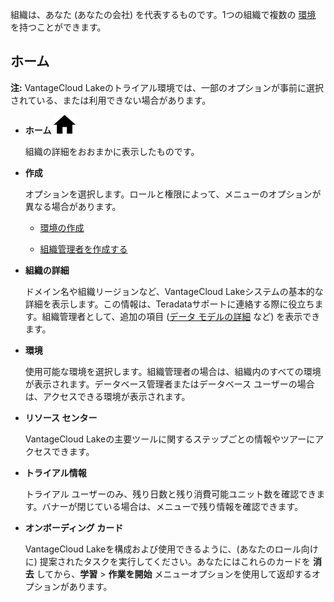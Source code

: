 組織は、あなた (あなたの会社) を代表するものです。1つの組織で複数の [環境](sbt1640280496980.md) を持つことができます。

## ホーム


**注:** VantageCloud Lakeのトライアル環境では、一部のオプションが事前に選択されている、または利用できない場合があります。

-   **ホーム** ![ホームアイコン。](Images/cxp1588894410855.svg)

     組織の詳細をおおまかに表示したものです。


-   **作成**

    オプションを選択します。ロールと権限によって、メニューのオプションが異なる場合があります。

    -   [環境の作成](qiv1640281527006.md)


    -   [組織管理者を作成する](hrv1640281410572.md)


-   **組織の詳細**

    ドメイン名や組織リージョンなど、VantageCloud Lakeシステムの基本的な詳細を表示します。この情報は、Teradataサポートに連絡する際に役立ちます。組織管理者として、追加の項目 ([データ モデルの詳細](tuy1725408308401.md) など) を表示できます。


-   **環境**

    使用可能な環境を選択します。組織管理者の場合は、組織内のすべての環境が表示されます。データベース管理者またはデータベース ユーザーの場合は、アクセスできる環境が表示されます。


-   **リソース センター**

    VantageCloud Lakeの主要ツールに関するステップごとの情報やツアーにアクセスできます。


-   **トライアル情報**

    トライアル ユーザーのみ、残り日数と残り消費可能ユニット数を確認できます。バナーが閉じている場合は、メニューで残り情報を確認できます。


-   **オンボーディング カード**

    VantageCloud Lakeを構成および使用できるように、(あなたのロール向けに) 提案されたタスクを実行してください。あなたにはこれらのカードを **消去** してから、**学習** > **作業を開始** メニューオプションを使用して返却するオプションがあります。


